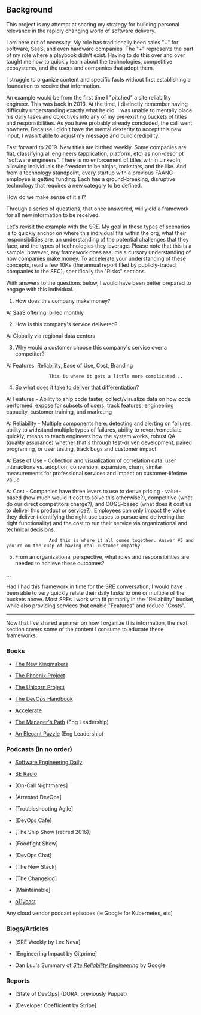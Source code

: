 ## **Background**

This project is my attempt at sharing my strategy for building personal relevance in the rapidly changing world of software delivery. 

I am here out of necessity. My role has traditionally been sales "+" for software, SaaS, and even hardware companies. The "+" represents the part of my role where a playbook didn't exist. Having to do this over and over taught me how to quickly learn about the technologies, competitive ecosystems, and the users and companies that adopt them.

I struggle to organize content and specific facts without first establishing a foundation to receive that information. 

An example would be from the first time I "pitched" a site reliability engineer. This was back in 2013. At the time, I distinctly remember having difficulty understanding exactly what he did. I was unable to mentally place his daily tasks and objectives into any of my pre-existing buckets of titles and responsibilities. As you have probably already concluded, the call went nowhere. Because I didn't have the mental dexterity to accept this new input, I wasn't able to adjust my message and build credibility. 

Fast forward to 2019. New titles are birthed weekly. Some companies are flat, classifying all engineers (application, platform, etc) as non-descript "software engineers". There is no enforcement of titles within LinkedIn, allowing individuals the freedom to be ninjas, rockstars, and the like. And from a technology standpoint, every startup with a previous FAANG employee is getting funding. Each has a ground-breaking, disruptive technology that requires a new category to be defined.

How do we make sense of it all?

Through a series of questions, that once answered, will yield a framework for all new information to be received. 

Let's revisit the example with the SRE. My goal in these types of scenarios is to quickly anchor on where this individual fits within the org, what their responsibilities are, an understanding of the potential challenges that they face, and the types of technologies they leverage. Please note that this is a sample; however, any framework does assume a cursory understanding of how companies make money. To accelerate your understanding of these concepts, read a few 10Ks (the annual report filed by publicly-traded companies to the SEC), specifically the "Risks" sections.

With answers to the questions below, I would have been better prepared to engage with this individual. 

1. How does this company make money?

A: SaaS offering, billed monthly

2. How is this company's service delivered?

A: Globally via regional data centers

3. Why would a customer choose this company's service over a competitor?

A: Features, Reliability, Ease of Use, Cost, Branding

                    This is where it gets a little more complicated...

4. So what does it take to deliver that differentiation?

A: Features - Ability to ship code faster, collect/visualize data on how code performed, expose for subsets of users, track features, engineering capacity, customer training, and marketing

A: Reliability - Multiple components here: detecting and alerting on failures, ability to withstand multiple types of failures, ability to revert/remediate quickly, means to teach engineers how the system works, robust QA (quality assurance) whether that's through test-driven development, paired programing, or user testing, track bugs and customer impact

A: Ease of Use - Collection and visualization of correlation data: user interactions vs. adoption, conversion, expansion, churn; similar measurements for professional services and impact on customer-lifetime value

A: Cost - Companies have three levers to use to derive pricing - value-based (how much would it cost to solve this otherwise?), competitive (what do our direct competitors charge?), and COGS-based (what does it cost us to deliver this product or service?). Employees can only impact the value they deliver (identifying the right use cases to pursue and delivering the right functionality) and the cost to run their service via organizational and technical decisions.  

                    And this is where it all comes together. Answer #5 and you're on the cusp of having real customer empathy 
                    
5. From an organizational perspective, what roles and responsibilities are needed to achieve these outcomes?

...


Had I had this framework in time for the SRE conversation, I would have been able to very quickly relate their daily tasks to one or multiple of the buckets above. Most SREs I work with fit primarily in the "Reliability" bucket, while also providing services that enable "Features" and reduce "Costs".

------

Now that I've shared a primer on how I organize this information, the next section covers some of the content I consume to educate these frameworks.

### __Books__

- [The New Kingmakers](https://thenewkingmakers.com/)

- [The Phoenix Project](https://itrevolution.com/book/the-phoenix-project/)

- [The Unicorn Project](https://itrevolution.com/book/the-unicorn-project/)

- [The DevOps Handbook](https://itrevolution.com/book/the-devops-handbook/)

- [Accelerate](https://itrevolution.com/book/accelerate/)

- [The Manager's Path](http://shop.oreilly.com/product/0636920056843.do) (Eng Leadership)

- [An Elegant Puzzle](https://lethain.com/elegant-puzzle/) (Eng Leadership)

### __Podcasts__ (in no order)

- [Software Engineering Daily](https://softwareengineeringdaily.com/)

- [SE Radio](https://www.se-radio.net/)

- [On-Call Nightmares]

- [Arrested DevOps]

- [Troubleshooting Agile]

- [DevOps Cafe]

- [The Ship Show (retired 2016)]

- [Foodfight Show]

- [DevOps Chat]

- [The New Stack]

- [The Changelog]

- [Maintainable]

- [o11ycast](https://www.heavybit.com/library/podcasts/o11ycast/)

Any cloud vendor podcast episodes (ie Google for Kubernetes, etc)

### __Blogs/Articles__

- [SRE Weekly by Lex Neva]

- [Engineering Impact by Gitprime]

- Dan Luu's Summary of _[Site Reliability Engineering](https://danluu.com/google-sre-book/)_ by Google

### __Reports__

- [State of DevOps] (DORA, previously Puppet)

- [Developer Coefficient by Stripe]


